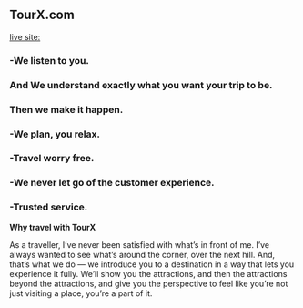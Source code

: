 
## TourX.com
 [live site:](https:)

### -We listen to you.
 ### And We understand exactly what you want your trip to be.
 ### Then we make it happen.
### -We plan, you relax.
### -Travel worry free.
### -We never let go of the customer experience.
### -Trusted service.

**Why travel with TourX**

As a traveller, I’ve never been satisfied with what’s in front of me. I’ve always wanted to see what’s around the corner, over the next hill. And, that’s what we do — we introduce you to a destination in a way that lets you experience it fully. We’ll show you the attractions, and then the attractions beyond the attractions, and give you the perspective to feel like you’re not just visiting a place, you’re a part of it.
